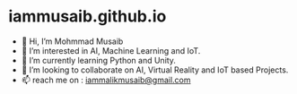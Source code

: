 # iammusaib.github.io
- 👋 Hi, I’m Mohmmad Musaib
- 👀 I’m interested in AI, Machine Learning and IoT.
- 🌱 I’m currently learning Python and Unity.
- 💞️ I’m looking to collaborate on AI, Virtual Reality and IoT based Projects.
- 📫 reach me on : iammalikmusaib@gmail.com
<!---
iammusaib/iammusaib is a ✨ special ✨ repository because its `README.md` (this file) appears on your GitHub profile.
You can click the Preview link to take a look at your changes.
--->

